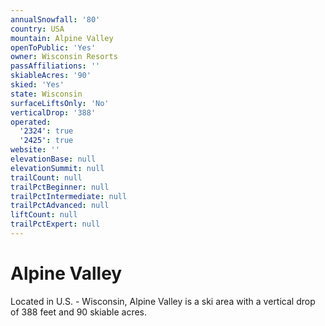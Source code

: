 ```yaml
---
annualSnowfall: '80'
country: USA
mountain: Alpine Valley
openToPublic: 'Yes'
owner: Wisconsin Resorts
passAffiliations: ''
skiableAcres: '90'
skied: 'Yes'
state: Wisconsin
surfaceLiftsOnly: 'No'
verticalDrop: '388'
operated:
  '2324': true
  '2425': true
website: ''
elevationBase: null
elevationSummit: null
trailCount: null
trailPctBeginner: null
trailPctIntermediate: null
trailPctAdvanced: null
liftCount: null
trailPctExpert: null
---
```



# Alpine Valley

Located in U.S. - Wisconsin, Alpine Valley is a ski area with a vertical drop of 388 feet and 90 skiable acres.
